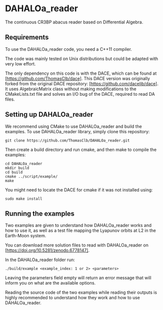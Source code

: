 # DAHALOa_reader
The continuous CR3BP abacus reader based on Differential Algebra.

## Requirements
To use the DAHALOa_reader code, you need a C++11 compiler.

The code was mainly tested on Unix distributions but could be adapted with very low effort.

The only dependency on this code is with the DACE, which can be found at [https://github.com/ThomasClb/dace].
This DACE version was originally forked from the original DACE repository: [https://github.com/dacelib/dace].
It uses AlgebraicMatrix<T> class without making modifications to the CMakeLists.txt file and solves an I/O bug of the DACE, required to read DA files.

## Setting up DAHALOa_reader
We recommend using CMake to use DAHALOa_reader and build the examples.
To use DAHALOa_reader library, simply clone this repository:
```
git clone https://github.com/ThomasClb/DAHALOa_reader.git
```
Then create a build directory and run cmake, and then make to compile the examples:
```
cd DAHALOa_reader
mkdir build
cd build
cmake ../script/example/
make
```
You might need to locate the DACE for cmake if it was not installed using:
```
sudo make install
```

## Running the examples
Two examples are given to understand how DAHALOa_reader works and how to use it, as well as a test file mapping the Lyapunov orbits at L2 in the Earth-Moon system.

You can download more solution files to read with DAHALOa_reader on [https://doi.org/10.5281/zenodo.6778147].

In the DAHALOa_reader folder run:
```
./build/example <example_index: 1 or 2> <parameters> 
```
Leaving the parameters field empty will return an error message that will inform you on what are the available options.

Reading the source code of the two examples while reading their outputs is highly recommended to understand how they work and how to use DAHALOa_reader.
